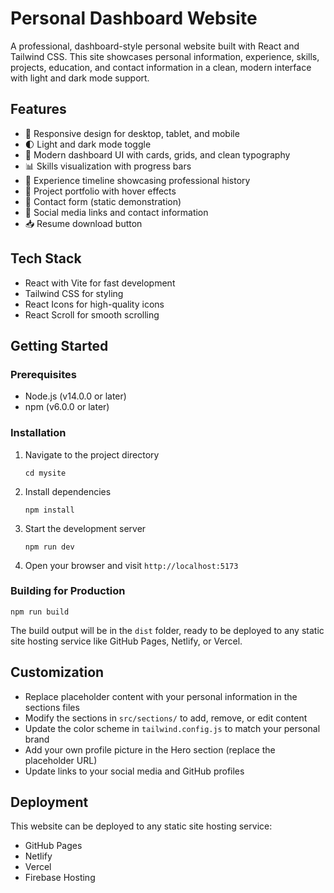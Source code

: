 # Personal Dashboard Website

A professional, dashboard-style personal website built with React and Tailwind CSS. This site showcases personal information, experience, skills, projects, education, and contact information in a clean, modern interface with light and dark mode support.

## Features

- 📱 Responsive design for desktop, tablet, and mobile
- 🌓 Light and dark mode toggle
- 🎨 Modern dashboard UI with cards, grids, and clean typography
- 📊 Skills visualization with progress bars
- 📜 Experience timeline showcasing professional history
- 📁 Project portfolio with hover effects
- 📧 Contact form (static demonstration)
- 🔗 Social media links and contact information
- 📥 Resume download button

## Tech Stack

- React with Vite for fast development
- Tailwind CSS for styling
- React Icons for high-quality icons
- React Scroll for smooth scrolling

## Getting Started

### Prerequisites

- Node.js (v14.0.0 or later)
- npm (v6.0.0 or later)

### Installation

1. Navigate to the project directory
   ```
   cd mysite
   ```

2. Install dependencies
   ```
   npm install
   ```

3. Start the development server
   ```
   npm run dev
   ```

4. Open your browser and visit `http://localhost:5173`

### Building for Production

```
npm run build
```

The build output will be in the `dist` folder, ready to be deployed to any static site hosting service like GitHub Pages, Netlify, or Vercel.

## Customization

- Replace placeholder content with your personal information in the sections files
- Modify the sections in `src/sections/` to add, remove, or edit content
- Update the color scheme in `tailwind.config.js` to match your personal brand
- Add your own profile picture in the Hero section (replace the placeholder URL)
- Update links to your social media and GitHub profiles

## Deployment

This website can be deployed to any static site hosting service:

- GitHub Pages
- Netlify
- Vercel
- Firebase Hosting
